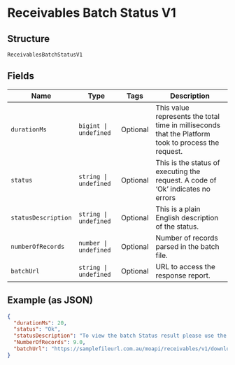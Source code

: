 
# Receivables Batch Status V1

## Structure

`ReceivablesBatchStatusV1`

## Fields

| Name | Type | Tags | Description |
|  --- | --- | --- | --- |
| `durationMs` | `bigint \| undefined` | Optional | This value represents the total time in milliseconds that the Platform took to process the request. |
| `status` | `string \| undefined` | Optional | This is the status of executing the request.&nbsp;A code of ‘Ok’ indicates no errors |
| `statusDescription` | `string \| undefined` | Optional | This is a plain English description of the status. |
| `numberOfRecords` | `number \| undefined` | Optional | Number of records parsed in the batch file. |
| `batchUrl` | `string \| undefined` | Optional | URL to access the response report. |

## Example (as JSON)

```json
{
  "durationMs": 20,
  "status": "Ok",
  "statusDescription": "To view the batch Status result please use the URL https://samplefileurl.com.au/moapi/receivables/v1/download/BatchStatusResponse_20190621105139",
  "NumberOfRecords": 9.0,
  "batchUrl": "https://samplefileurl.com.au/moapi/receivables/v1/download/BatchStatusResponse_20190621105139"
}
```

